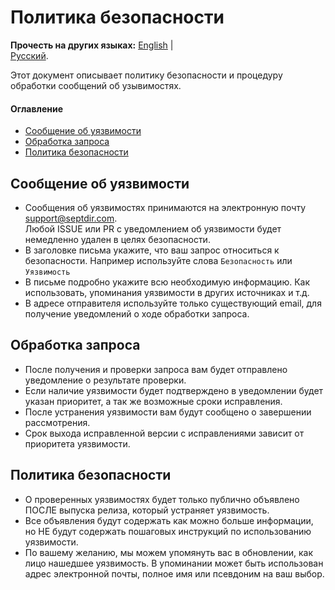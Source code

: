 # Политика безопасности

**Прочесть на других языках:**
[English](https://github.com/SeptdirWorkshop/.github/blob/master/SECURITY.md) |  
[Русский](https://github.com/SeptdirWorkshop/.github/blob/master/SECURITY_RU.md).

Этот документ описывает политику безопасности и процедуру обработки сообщений об узывимостях.

#### Оглавление
* [Сообщение об уязвимости](#сообщение-об-уязвимости)
* [Обработка запроса](#обработка-запроса)
* [Политика безопасности](#политика-безопасности-1)

## Сообщение об уязвимости
* Сообщения об уязвимостях принимаются на электронную почту support@septdir.com.  
Любой ISSUE или PR с уведомлением об уязвимости будет немедленно удален в целях безопасности.
* В заголовке письма укажите, что ваш запрос относиться к безопасности. Например используйте слова `Безопасность` или `Уязвимость`
* В письме подробно укажите всю необходимую информацию. Как использовать, упоминания уязвимости в других источниках и т.д.
* В адресе отправителя используйте только существующий email, для получение уведомлений о ходе обработки запроса. 

## Обработка запроса
* После получения и проверки запроса вам будет отправлено уведомление о результате проверки.
* Если наличие уязвимости будет подтверждено в уведомлении будет указан приоритет, а так же возможные сроки исправления.
* После устранения уязвимости вам будут сообщено о завершении рассмотрения.
* Срок выхода исправленной версии с исправлениями зависит от приоритета уязвимости.

## Политика безопасности
* О проверенных уязвимостях будет только публично объявлено ПОСЛЕ выпуска релиза, который устраняет уязвимость.
* Все объявления будут содержать как можно больше информации, но НЕ будут содержать пошаговых инструкций по использованию уязвимости.
* По вашему желанию, мы можем упомянуть вас в обновлении, как лицо нашедшее уязвимость. В упоминании может быть использован адрес электронной почты, полное имя или псевдоним на ваш выбор.